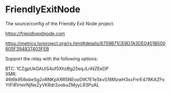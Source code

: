 # FriendlyExitNode
The source/config of the Friendly Exit Node project.  

https://friendlyexitnode.com  

https://metrics.torproject.org/rs.html#details/6759B71CE9D7A3DE0401B500605F394837403FEB

Support the relay with the following options:

BTC: 1CZgpUkGAUiS4uf5XhzBg25eqJLnNZEeDP  
XMR: 46t6k958obeSg2oRNKpXRR5NEooDtK7E1eSkvS18MzwH3scFnrE478KAZFoYtFiRVmirNjNeZyVKRdr2ookuZMyyLR3PuAL  
